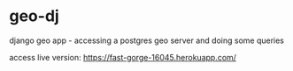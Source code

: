 # geo-dj
django geo app - accessing a postgres geo server and doing some queries

access live version: https://fast-gorge-16045.herokuapp.com/
